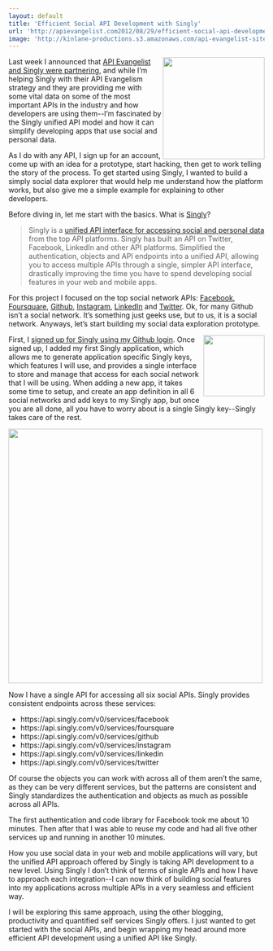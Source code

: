 ```yaml
---
layout: default
title: 'Efficient Social API Development with Singly'
url: 'http://apievangelist.com2012/08/29/efficient-social-api-development-with-singly/'
image: 'http://kinlane-productions.s3.amazonaws.com/api-evangelist-site/blog/singly-logo-horizontal.png'
---
```



<p>
     <a title="Singly" href="https://singly.com" target="_blank"><img src="https://s3.amazonaws.com/kinlane-productions/singly/Singly-Personal-Data-Explorer.png"  width="200" align="right" /></a>
</p>
<p>
     Last week I announced that <a title="API Evangelist and Singly Were Partnering" href="/2012/08/20/api-evangelist-partners-up-with-singly-to-evolve-the-social-and-personal-api-space/">API Evangelist and Singly were partnering</a>, and while I’m helping Singly with their API Evangelism strategy and they are providing me with some vital data on some of the most important APIs in the industry and how developers are using them--I’m fascinated by the Singly unified API model and how it can simplify developing apps that use social and personal data.
</p>
<p>
     As I do with any API, I sign up for an account, come up with an idea for a prototype, start hacking, then get to work telling the story of the process. To get started using Singly, I wanted to build a simply social data explorer that would help me understand how the platform works, but also give me a simple example for explaining to other developers.
</p>
<p>
     Before diving in, let me start with the basics. What is <a title="Singly" href="https://singly.com" target="_blank">Singly</a>?
</p>
<blockquote>
     Singly is a <a title="unified API interface for accessing social and personal data" href="https://singly.com">unified API interface for accessing social and personal data</a> from the top API platforms. Singly has built an API on Twitter, Facebook, LinkedIn and other API platforms. Simplified the authentication, objects and API endpoints into a unified API, allowing you to access multiple APIs through a single, simpler API interface, drastically improving the time you have to spend developing social features in your web and mobile apps.
</blockquote>
<p>
     For this project I focused on the top social network APIs: <a title="Facebook" href="https://www.singly.com/docs/facebook" target="_blank">Facebook</a>, <a title="Foursquare" href="https://www.singly.com/docs/foursquare">Foursquare</a>, <a title="Github" href="https://www.singly.com/docs/github">Github</a>, <a title="Instagram" href="https://www.singly.com/docs/instagram">Instagram</a>, <a title="LinkedIn" href="https://www.singly.com/docs/linkedin">LinkedIn</a> and <a title="Twitter" href="https://www.singly.com/docs/twitter">Twitter</a>. Ok, for many Github isn’t a social network. It’s something just geeks use, but to us, it is a social network. Anyways, let’s start building my social data exploration prototype.
</p>
<p>
     <img src="https://s3.amazonaws.com/kinlane-productions/github/github-logo.png"  width="120" align="right" />
</p>
<p>
     First, I <a title="signed up for Singly which was instant using my Github login" href="/2012/07/18/let-developers-register-for-your-api-with-their-github-profile/">signed up for Singly using my Github login</a>. Once signed up, I added my first Singly application, which allows me to generate application specific Singly keys, which features I will use, and provides a single interface to store and manage that access for each social network that I will be using. When adding a new app, it takes some time to setup, and create an app definition in all 6 social networks and add keys to my Singly app, but once you are all done, all you have to worry about is a single Singly key--Singly takes care of the rest.
</p>
<p>
     <img src="https://s3.amazonaws.com/kinlane-productions/singly/Singly-App-Management.jpg"  width="500" />
</p>
<p>
     Now I have a single API for accessing all six social APIs. Singly provides consistent endpoints across these services:
</p>
<ul >
     <li>https://api.singly.com/v0/services/facebook
     </li>
     <li>https://api.singly.com/v0/services/foursquare
     </li>
     <li>https://api.singly.com/v0/services/github
     </li>
     <li>https://api.singly.com/v0/services/instagram
     </li>
     <li>https://api.singly.com/v0/services/linkedin
     </li>
     <li>https://api.singly.com/v0/services/twitter
     </li>
</ul>
<p>
     Of course the objects you can work with across all of them aren’t the same, as they can be very different services, but the patterns are consistent and Singly standardizes the authentication and objects as much as possible across all APIs.
</p>
<p>
     The first authentication and code library for Facebook took me about 10 minutes. Then after that I was able to reuse my code and had all five other services up and running in another 10 minutes.
</p>
<p>
     How you use social data in your web and mobile applications will vary, but the unified API approach offered by Singly is taking API development to a new level. Using Singly I don’t think of terms of single APIs and how I have to approach each integration--I can now think of building social features into my applications across multiple APIs in a very seamless and efficient way.
</p>
<p>
     I will be exploring this same approach, using the other blogging, productivity and quantified self services Singly offers. I just wanted to get started with the social APIs, and begin wrapping my head around more efficient API development using a unified API like Singly.
</p>
